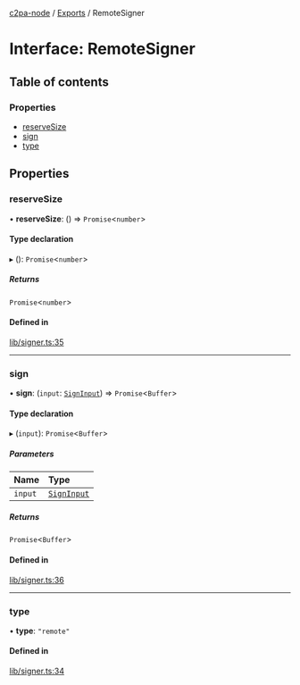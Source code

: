 [c2pa-node](../README.md) / [Exports](../modules.md) / RemoteSigner

# Interface: RemoteSigner

## Table of contents

### Properties

- [reserveSize](RemoteSigner.md#reservesize)
- [sign](RemoteSigner.md#sign)
- [type](RemoteSigner.md#type)

## Properties

### reserveSize

• **reserveSize**: () => `Promise`<`number`\>

#### Type declaration

▸ (): `Promise`<`number`\>

##### Returns

`Promise`<`number`\>

#### Defined in

[lib/signer.ts:35](https://github.com/contentauth/c2pa-node/blob/46975b6/js-src/lib/signer.ts#L35)

___

### sign

• **sign**: (`input`: [`SignInput`](SignInput.md)) => `Promise`<`Buffer`\>

#### Type declaration

▸ (`input`): `Promise`<`Buffer`\>

##### Parameters

| Name | Type |
| :------ | :------ |
| `input` | [`SignInput`](SignInput.md) |

##### Returns

`Promise`<`Buffer`\>

#### Defined in

[lib/signer.ts:36](https://github.com/contentauth/c2pa-node/blob/46975b6/js-src/lib/signer.ts#L36)

___

### type

• **type**: ``"remote"``

#### Defined in

[lib/signer.ts:34](https://github.com/contentauth/c2pa-node/blob/46975b6/js-src/lib/signer.ts#L34)
